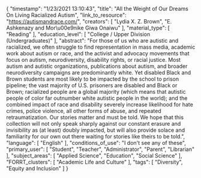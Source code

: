 {
    "timestamp": "1/23/2021 13:10:43",
    "title": "All the Weight of Our Dreams On Living Racialized Autism",
    "link_to_resource": "https://autismandrace.com/",
    "creators": [
        "Lydia X. Z. Brown",
        "E. Ashkenazy and Mor\u00e9nike Giwa Onaiwu"
    ],
    "material_type": [
        "Reading"
    ],
    "education_level": [
        "College / Upper Division (Undergraduates)"
    ],
    "abstract": "For those of us who are autistic and racialized, we often struggle to find representation in mass media, academic work about autism or race, and the activist and advocacy movements that focus on autism, neurodiversity, disability rights, or racial justice. Most autism and autistic organizations, publications about autism, and broader neurodiversity campaigns are predominantly white. Yet disabled Black and Brown students are most likely to be impacted by the school to prison pipeline; the vast majority of U.S. prisoners are disabled and Black or Brown; racialized people are a global majority (which means that autistic people of color far outnumber white autistic people in the world); and the combined impact of race and disability severely increase likelihood for hate crimes, police violence, all other forms of abuse, and repeated retraumatization. Our stories matter and must be told. We hope that this collection will not only speak sharply against our constant erasure and invisibility as (at least) doubly impacted, but will also provide solace and familiarity for our own out there waiting for stories like theirs to be told.",
    "language": [
        "English"
    ],
    "conditions_of_use": "I don't see any of these",
    "primary_user": [
        "Student",
        "Teacher",
        "Administrator",
        "Parent",
        "Librarian"
    ],
    "subject_areas": [
        "Applied Science",
        "Education",
        "Social Science"
    ],
    "FORRT_clusters": [
        "Academic Life and Culture"
    ],
    "tags": [
        "Diversity",
        "Equity and Inclusion"
    ]
}